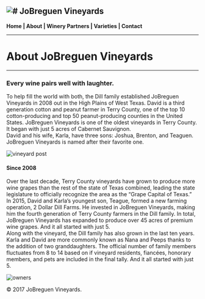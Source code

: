 ![# JoBreguen Vineyards][logo]
---
**Home	|	About	|	Winery Partners	|	Varieties	|	Contact**

---

# About JoBreguen Vineyards
---
### Every wine pairs well with laughter.
To help fill the world with both, the Dill family established JoBreguen Vineyards in 2008 out in the High Plains of West Texas. David is a third generation cotton and peanut farmer in Terry County, one of the top 10 cotton-producing and top 50 peanut-producing counties in the United States. JoBreguen Vineyards is one of the oldest vineyards in Terry County. It began with just 5 acres of Cabernet Sauvignon.  
David and his wife, Karla, have three sons: Joshua, Brenton, and Teaguen. JoBreguen Vineyards is named after their favorite one.

![vineyard post]

#### Since 2008 
Over the last decade, Terry County vineyards have grown to produce more wine grapes than the rest of the state of Texas combined, leading the state legislature to officially recognize the area as the “Grape Capital of Texas.”  
In 2015, David and Karla’s youngest son, Teague, formed a new farming operation, 2 Dollar Dill Farms. He invested in JoBreguen Vineyards, making him the fourth generation of Terry County farmers in the Dill family. In total, JoBreguen Vineyards has expanded to produce over 45 acres of premium wine grapes. And it all started with just 5.  
Along with the vineyard, the Dill family has also grown in the last ten years. Karla and David are more commonly known as Nana and Peeps thanks to the addition of two granddaughters. The official number of family members fluctuates from 8 to 14 based on if vineyard residents, fiancées, honorary members, and pets are included in the final tally. And it all started with just 5.

![owners]

© 2017 JoBreguen Vineyards.

[logo]: http://jobreguenvineyards.com/wp-content/uploads/2017/04/JoBreguen-Vineyards-Logo.png "JoBreguen Vineyards Logo"
[vineyard post]: http://jobreguenvineyards.com/wp-content/uploads/2013/03/About-1.jpg "Metal post with grapevine"
[owners]: http://jobreguenvineyards.com/wp-content/uploads/2013/03/About2.jpg "David and Karla with Teague and Kelsey"
